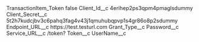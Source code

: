 <?xml version="1.0" encoding="UTF-8"?>
<CustomMetadata xmlns="http://soap.sforce.com/2006/04/metadata" xmlns:xsi="http://www.w3.org/2001/XMLSchema-instance" xmlns:xsd="http://www.w3.org/2001/XMLSchema">
    <label>TransactionItem_Token</label>
    <protected>false</protected>
    <values>
        <field>Client_Id__c</field>
        <value xsi:type="xsd:string">4erihep2ps3qpm4pmaglsdummy</value>
    </values>
    <values>
        <field>Client_Secret__c</field>
        <value xsi:type="xsd:string">5t2h7kudcjbv3c6pahq3fag4v43j1qmuhubqpvp1s4gr86o8p2sdummy</value>
    </values>
    <values>
        <field>Endpoint_URL__c</field>
        <value xsi:type="xsd:string">https://test.testurl.com</value>
    </values>
    <values>
        <field>Grant_Type__c</field>
        <value xsi:nil="true"/>
    </values>
    <values>
        <field>Password__c</field>
        <value xsi:nil="true"/>
    </values>
    <values>
        <field>Service_URL__c</field>
        <value xsi:type="xsd:string">/token?</value>
    </values>
    <values>
        <field>Token__c</field>
        <value xsi:nil="true"/>
    </values>
    <values>
        <field>UserName__c</field>
        <value xsi:nil="true"/>
    </values>
</CustomMetadata>
